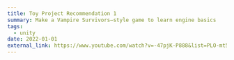 ```yaml
---
title: Toy Project Recommendation 1
summary: Make a Vampire Survivors–style game to learn engine basics
tags:
  - unity
date: 2022-01-01
external_link: https://www.youtube.com/watch?v=-47pjK-P888&list=PLO-mt5Iu5TeZF8xMHqtT_DhAPKmjF6i3x
---
```

